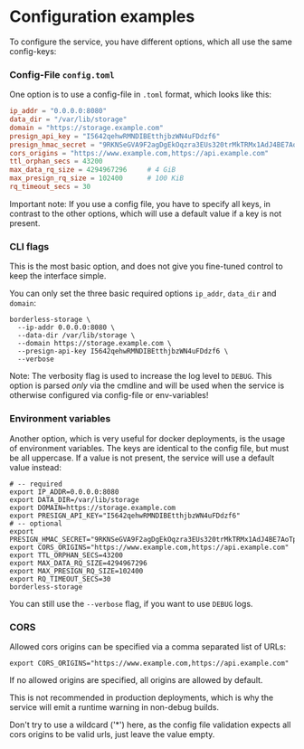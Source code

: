 # Configuration examples

To configure the service, you have different options, which all use the same config-keys:

### Config-File `config.toml`

One option is to use a config-file in `.toml` format, which looks like this:

```toml
ip_addr = "0.0.0.0:8080"
data_dir = "/var/lib/storage"
domain = "https://storage.example.com"
presign_api_key = "I5642qehwRMNDIBEtthjbzWN4uFDdzf6"
presign_hmac_secret = "9RKNSeGVA9F2agDgEkOqzra3EUs320trMkTRMx1AdJ4BE7AoTpzpkPNE0FU9D2yN"
cors_origins = "https://www.example.com,https://api.example.com"
ttl_orphan_secs = 43200
max_data_rq_size = 4294967296     # 4 GiB
max_presign_rq_size = 102400      # 100 KiB
rq_timeout_secs = 30
```

Important note: If you use a config file, you have to specify all keys,
in contrast to the other options, which will use a default value if a key is not present.

### CLI flags

This is the most basic option, and does not give you fine-tuned control to keep the interface simple.

You can only set the three basic required options `ip_addr`, `data_dir` and `domain`:

```
borderless-storage \
  --ip-addr 0.0.0.0:8080 \
  --data-dir /var/lib/storage \
  --domain https://storage.example.com \
  --presign-api-key I5642qehwRMNDIBEtthjbzWN4uFDdzf6 \
  --verbose
```

Note: The verbosity flag is used to increase the log level to `DEBUG`.
This option is parsed *only* via the cmdline and will be used when the service is otherwise configured via config-file or env-variables!

### Environment variables

Another option, which is very useful for docker deployments, is the usage of environment variables.
The keys are identical to the config file, but must be all uppercase. If a value is not present, the service will use a default value instead:

```
# -- required
export IP_ADDR=0.0.0.0:8080
export DATA_DIR=/var/lib/storage
export DOMAIN=https://storage.example.com
export PRESIGN_API_KEY="I5642qehwRMNDIBEtthjbzWN4uFDdzf6"
# -- optional
export PRESIGN_HMAC_SECRET="9RKNSeGVA9F2agDgEkOqzra3EUs320trMkTRMx1AdJ4BE7AoTpzpkPNE0FU9D2yN"
export CORS_ORIGINS="https://www.example.com,https://api.example.com"
export TTL_ORPHAN_SECS=43200
export MAX_DATA_RQ_SIZE=4294967296
export MAX_PRESIGN_RQ_SIZE=102400
export RQ_TIMEOUT_SECS=30
borderless-storage
```

You can still use the `--verbose` flag, if you want to use `DEBUG` logs.

### CORS

Allowed cors origins can be specified via a comma separated list of URLs:

```
export CORS_ORIGINS="https://www.example.com,https://api.example.com"
```

If no allowed origins are specified, all origins are allowed by default.

This is not recommended in production deployments, which is why the service will emit a runtime warning in non-debug builds.

Don't try to use a wildcard ('\*') here, as the config file validation expects all cors origins to be valid urls, just leave the value empty.
